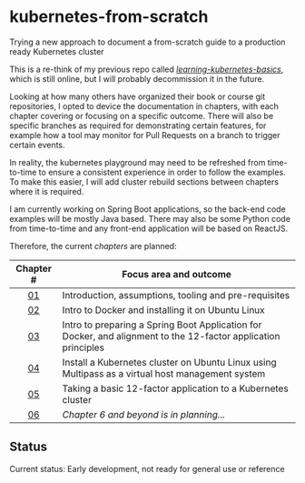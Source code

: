 # kubernetes-from-scratch

Trying a new approach to document a from-scratch guide to a production ready Kubernetes cluster

This is a re-think of my previous repo called [_learning-kubernetes-basics_](https://github.com/nicc777/learning-kubernetes-basics), which is still online, but I will probably decommission it in the future.

Looking at how many others have organized their book or course git repositories, I opted to device the documentation in chapters, with each chapter covering or focusing on a specific outcome. There will also be specific branches as required for demonstrating certain features, for example how a tool may monitor for Pull Requests on a branch to trigger certain events. 

In reality, the kubernetes playground may need to be refreshed from time-to-time to ensure a consistent experience in order to follow the examples. To make this easier, I will add cluster rebuild sections between chapters where it is required.

I am currently working on Spring Boot applications, so the back-end code examples will be mostly Java based. There may also be some Python code from time-to-time and any front-end application will be based on ReactJS. 

Therefore, the current _chapters_ are planned:

| Chapter #                    | Focus area and outcome                                                                                         |
|:----------------------------:|----------------------------------------------------------------------------------------------------------------|
| [01](./chapter_01/README.md) | Introduction, assumptions, tooling and pre-requisites                                                          |
| [02](./chapter_02/README.md) | Intro to Docker and installing it on Ubuntu Linux                                                              |
| [03](./chapter_03/README.md) | Intro to preparing a Spring Boot Application for Docker, and alignment to the 12-factor application principles |
| [04](./chapter_04/README.md) | Install a Kubernetes cluster on Ubuntu Linux using Multipass as a virtual host management system               |
| [05](./chapter_05/README.md) | Taking a basic 12-factor application to a Kubernetes cluster                                                   |
| [06](./chapter_06/README.md) | _Chapter 6 and beyond is in planning..._                                                                       |

## Status

Current status: Early development, not ready for general use or reference
